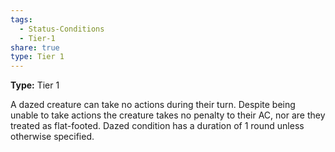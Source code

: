 ```yaml
---
tags:
  - Status-Conditions
  - Tier-1
share: true
type: Tier 1
---
```

**Type:** Tier 1

A dazed creature can take no actions during their turn. Despite being unable to take actions the creature takes no penalty to their AC, nor are they treated as flat-footed. Dazed condition has a duration of 1 round unless otherwise specified.